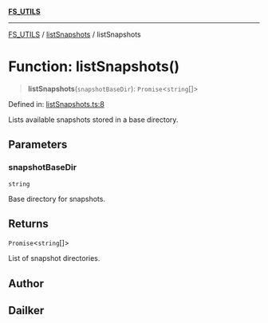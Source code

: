 [**FS_UTILS**](../../README.md)

***

[FS_UTILS](../../README.md) / [listSnapshots](../README.md) / listSnapshots

# Function: listSnapshots()

> **listSnapshots**(`snapshotBaseDir`): `Promise`\<`string`[]\>

Defined in: [listSnapshots.ts:8](https://github.com/dailker/everyutil-js/blob/b3e269da55b7d96c15eb37e98c5c4f6b94f05f6f/src/fs/listSnapshots.ts#L8)

Lists available snapshots stored in a base directory.

## Parameters

### snapshotBaseDir

`string`

Base directory for snapshots.

## Returns

`Promise`\<`string`[]\>

List of snapshot directories.

## Author

## Dailker
